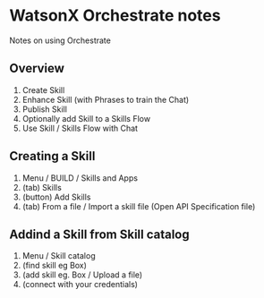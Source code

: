 # WatsonX Orchestrate notes
Notes on using Orchestrate

## Overview
1. Create Skill
1. Enhance Skill (with Phrases to train the Chat)
1. Publish Skill
1. Optionally add Skill to a Skills Flow
1. Use Skill / Skills Flow with Chat
 
## Creating a Skill
1. Menu / BUILD / Skills and Apps
1. (tab) Skills
1. (button) Add Skills
1. (tab) From a file / Import a skill file (Open API Specification file)

## Addind a Skill from Skill catalog
1. Menu / Skill catalog 
1. (find skill eg Box)
1. (add skill eg. Box / Upload a file)
1. (connect with your credentials)
